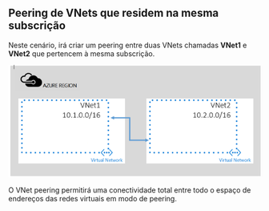 ## <a name="peering-vnets-in-the-same-subscription"></a>Peering de VNets que residem na mesma subscrição
Neste cenário, irá criar um peering entre duas VNets chamadas **VNet1** e **VNet2** que pertencem à mesma subscrição. 

![Cenário básico](./media/virtual-networks-create-vnetpeering-scenario-basic-include/figure01.PNG)

O VNet peering permitirá uma conectividade total entre todo o espaço de endereços das redes virtuais em modo de peering.    



<!--HONumber=Nov16_HO2-->


